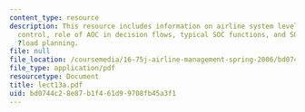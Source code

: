 ```yaml
---
content_type: resource
description: This resource includes information on airline system level, airline operations
  control, role of AOC in decision flows, typical SOC functions, and SOC automation
  ?load planning.
file: null
file_location: /coursemedia/16-75j-airline-management-spring-2006/bd0744c28e87b1f461d99708fb45a3f1_lect13a.pdf
file_type: application/pdf
resourcetype: Document
title: lect13a.pdf
uid: bd0744c2-8e87-b1f4-61d9-9708fb45a3f1
---
```

